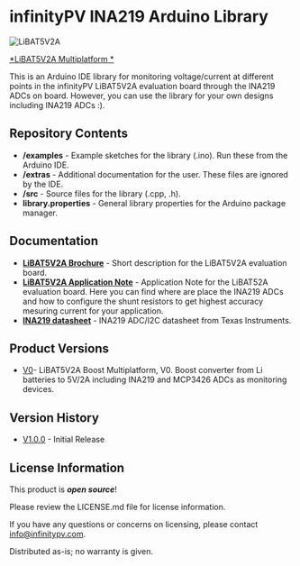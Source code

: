 infinityPV INA219 Arduino Library
========================================

![LiBAT5V2A](https://github.com/infinityPV/infinityPV_INA219-library/blob/master/extras/LiBAT5V2A%20picture1.jpg)

[*LiBAT5V2A Multiplatform *](https://www.infinitypv.com) 


This is an Arduino IDE library for monitoring voltage/current at different points in the infinityPV LiBAT5V2A evaluation board
through the INA219 ADCs on board. However, you can use the library for your own designs including INA219 ADCs :).  

Repository Contents
-------------------

* **/examples** - Example sketches for the library (.ino). Run these from the Arduino IDE. 
* **/extras** - Additional documentation for the user. These files are ignored by the IDE. 
* **/src** - Source files for the library (.cpp, .h). 
* **library.properties** - General library properties for the Arduino package manager. 

Documentation
--------------
* **[LiBAT5V2A Brochure](https://infinitypv.com/images/infinityPV_OPV3W60V_applicationnote_Rev100.pdf)** - Short description for the LiBAT5V2A evaluation board. 
* **[LiBAT5V2A Application Note](https://infinitypv.com/images/infinityPV_OPV3W60V_applicationnote_Rev100.pdf)** - Application Note for the LiBAT52A evaluation board. Here you can find where are place the INA219 ADCs and how to configure the shunt resistors to get highest accuracy mesuring current for your application. 
* **[INA219 datasheet](http://www.ti.com/lit/ds/symlink/ina219.pdf)** - INA219 ADC/I2C datasheet from Texas Instruments.

Product Versions
----------------
* [V0](https://infinitypv.com/products/electronics)- LiBAT5V2A Boost Multiplatform, V0. Boost converter from Li batteries to 5V/2A including INA219 and MCP3426 ADCs as monitoring devices. 

Version History
---------------
* [V1.0.0](https://github.com/infinityPV/infinityPV_INA219-library/releases/tag/V1.0.0) - Initial Release


License Information
-------------------

This product is _**open source**_! 

Please review the LICENSE.md file for license information. 

If you have any questions or concerns on licensing, please contact info@infinitypv.com.

Distributed as-is; no warranty is given.

